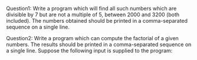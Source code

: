 Question1:
Write a program which will find all such numbers which are divisible by 7 but are not a multiple of 5,
between 2000 and 3200 (both included).
The numbers obtained should be printed in a comma-separated sequence on a single line.

Question2:
Write a program which can compute the factorial of a given numbers.
The results should be printed in a comma-separated sequence on a single line.
Suppose the following input is supplied to the program:
